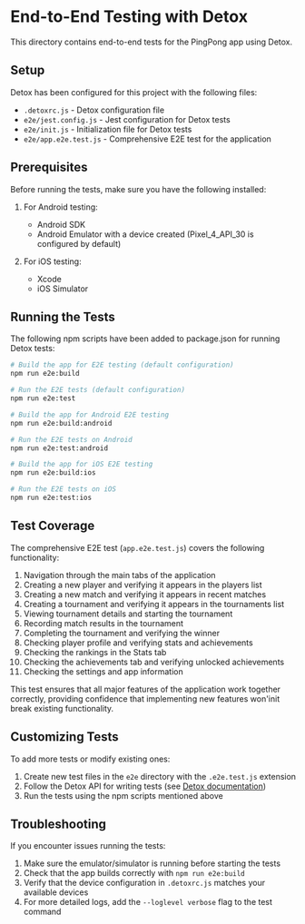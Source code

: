 # End-to-End Testing with Detox

This directory contains end-to-end tests for the PingPong app using Detox.

## Setup

Detox has been configured for this project with the following files:

- `.detoxrc.js` - Detox configuration file
- `e2e/jest.config.js` - Jest configuration for Detox tests
- `e2e/init.js` - Initialization file for Detox tests
- `e2e/app.e2e.test.js` - Comprehensive E2E test for the application

## Prerequisites

Before running the tests, make sure you have the following installed:

1. For Android testing:
   - Android SDK
   - Android Emulator with a device created (Pixel_4_API_30 is configured by default)

2. For iOS testing:
   - Xcode
   - iOS Simulator

## Running the Tests

The following npm scripts have been added to package.json for running Detox tests:

```bash
# Build the app for E2E testing (default configuration)
npm run e2e:build

# Run the E2E tests (default configuration)
npm run e2e:test

# Build the app for Android E2E testing
npm run e2e:build:android

# Run the E2E tests on Android
npm run e2e:test:android

# Build the app for iOS E2E testing
npm run e2e:build:ios

# Run the E2E tests on iOS
npm run e2e:test:ios
```

## Test Coverage

The comprehensive E2E test (`app.e2e.test.js`) covers the following functionality:

1. Navigation through the main tabs of the application
2. Creating a new player and verifying it appears in the players list
3. Creating a new match and verifying it appears in recent matches
4. Creating a tournament and verifying it appears in the tournaments list
5. Viewing tournament details and starting the tournament
6. Recording match results in the tournament
7. Completing the tournament and verifying the winner
8. Checking player profile and verifying stats and achievements
9. Checking the rankings in the Stats tab
10. Checking the achievements tab and verifying unlocked achievements
11. Checking the settings and app information

This test ensures that all major features of the application work together correctly, providing confidence that implementing new features won'init break existing functionality.

## Customizing Tests

To add more tests or modify existing ones:

1. Create new test files in the `e2e` directory with the `.e2e.test.js` extension
2. Follow the Detox API for writing tests (see [Detox documentation](https://github.com/wix/Detox/blob/master/docs/README.md))
3. Run the tests using the npm scripts mentioned above

## Troubleshooting

If you encounter issues running the tests:

1. Make sure the emulator/simulator is running before starting the tests
2. Check that the app builds correctly with `npm run e2e:build`
3. Verify that the device configuration in `.detoxrc.js` matches your available devices
4. For more detailed logs, add the `--loglevel verbose` flag to the test command
